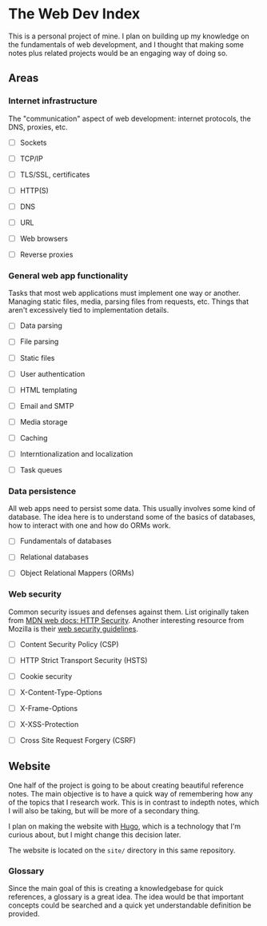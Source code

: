 # The Web Dev Index

This is a personal project of mine. I plan on building up my knowledge on the fundamentals
of web development, and I thought that making some notes plus related projects would be an
engaging way of doing so.

## Areas

### Internet infrastructure

The "communication" aspect of web development: internet protocols, the DNS, proxies, etc.

- [ ] Sockets
- [ ] TCP/IP
- [ ] TLS/SSL, certificates
- [ ] HTTP(S)
- [ ] DNS
- [ ] URL
- [ ] Web browsers
- [ ] Reverse proxies


### General web app functionality

Tasks that most web applications must implement one way or another. Managing
static files, media, parsing files from requests, etc. Things that aren't excessively
tied to implementation details.

- [ ] Data parsing
- [ ] File parsing
- [ ] Static files
- [ ] User authentication
- [ ] HTML templating
- [ ] Email and SMTP
- [ ] Media storage
- [ ] Caching
- [ ] Interntionalization and localization
- [ ] Task queues


### Data persistence

All web apps need to persist some data. This usually involves some kind of database.
The idea here is to understand some of the basics of databases, how to interact with
one and how do ORMs work.

- [ ] Fundamentals of databases
- [ ] Relational databases
- [ ] Object Relational Mappers (ORMs)


### Web security

Common security issues and defenses against them. List originally taken from
[MDN web docs: HTTP Security](https://developer.mozilla.org/en-US/docs/Web/HTTP). Another
interesting resource from Mozilla is their [web security guidelines](https://infosec.mozilla.org/guidelines/web_security).

- [ ] Content Security Policy (CSP)
- [ ] HTTP Strict Transport Security (HSTS)
- [ ] Cookie security
- [ ] X-Content-Type-Options
- [ ] X-Frame-Options
- [ ] X-XSS-Protection
- [ ] Cross Site Request Forgery (CSRF)


## Website

One half of the project is going to be about creating beautiful reference notes. The main
objective is to have a quick way of remembering how any of the topics that I research work.
This is in contrast to indepth notes, which I will also be taking, but will be more of a
secondary thing.

I plan on making the website with [Hugo](https://gohugo.io/), which is a technology
that I'm curious about, but I might change this decision later.

The website is located on the `site/` directory in this same repository.


### Glossary

Since the main goal of this is creating a knowledgebase for quick references, a glossary
is a great idea. The idea would be that important concepts could be searched and
a quick yet understandable definition be provided.
